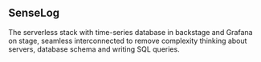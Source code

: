 ## SenseLog

The serverless stack with time-series database in backstage and Grafana on stage, seamless interconnected to remove complexity thinking about servers, database schema and writing SQL queries.
